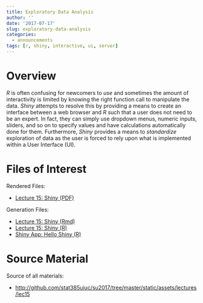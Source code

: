 ```yaml
---
title: Exploratory Data Analysis
author: ''
date: '2017-07-17'
slug: exploratory-data-analysis
categories:
  - announcements
tags: [r, shiny, interactive, ui, server]
---
```


# Overview

*R* is often confusing for newcomers to *use* and sometimes the amount of
interactivity is limited by knowing the right function call to manipulate the
data. *Shiny* attempts to resolve this by providing a means to create an interface
between a web browser and *R* such that a user does not need to be an expert.
In fact, they can simply use dropdown menus, numeric inputs, sliders, and so on
to specify values and have calculations automatically done for them. Furthermore,
*Shiny* provides a means to *standardize* exploration of data as the user
is forced to rely upon what is implemented within a User Interface (UI).

# Files of Interest 

Rendered Files:

* [Lecture 15: Shiny (PDF)](/assets/lectures/lec15/lec15-shiny.pdf)

Generation Files:

* [Lecture 15: Shiny (Rmd)](/assets/lectures/lec15/lec15-shiny.Rmd)
* [Lecture 15: Shiny (R)](/assets/lectures/lec15/lec15-shiny.R)
* [Shiny App: Hello Shiny (R)](http://github.com/stat385uiuc/su2017/tree/master/static/assets/lectures/lec15/hello_shiny)

# Source Material

Source of all materials: 

* <http://github.com/stat385uiuc/su2017/tree/master/static/assets/lectures/lec15>